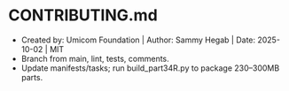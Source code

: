 # CONTRIBUTING.md
- Created by: Umicom Foundation | Author: Sammy Hegab | Date: 2025-10-02 | MIT
- Branch from main, lint, tests, comments.
- Update manifests/tasks; run build_part34R.py to package 230–300MB parts.
